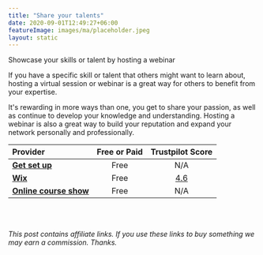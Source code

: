 ```yaml
---
title: "Share your talents"
date: 2020-09-01T12:49:27+06:00
featureImage: images/ma/placeholder.jpeg
layout: static
---
```


Showcase your skills or talent by hosting a webinar

If you have a specific skill or talent that others might want to learn about, hosting a virtual session or webinar is a great way for others to benefit from your expertise.

It's rewarding in more ways than one, you get to share your passion, as well as continue to develop your knowledge and understanding. Hosting a webinar is also a great way to build your reputation and expand your network personally and professionally.

| Provider      | Free or Paid  |  Trustpilot Score  |
| :-----------          | :--------------:      |  :--------------:         |
| [**Get set up**](https://share.hsforms.com/1NendfH52RSCvpOFkCq8D1A49suz) | Free | N/A
| [**Wix**](https://www.wix.com/blog/2020/04/how-to-create-an-online-course/) | Free | [4.6](https://uk.trustpilot.com/review/www.wix.com) | 
| [**Online course show**](https://www.onlinecoursehow.com/tips/host-course-online/) | Free | N/A
  

<br/><br/>

*This post contains affiliate links. If you use these links to buy something we may
earn a commission. Thanks.*






